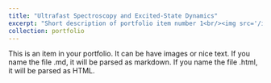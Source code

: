 ```yaml
---
title: "Ultrafast Spectroscopy and Excited-State Dynamics"
excerpt: "Short description of portfolio item number 1<br/><img src='/images/Ultrafast.png'>"
collection: portfolio
---
```


This is an item in your portfolio. It can be have images or nice text. If you name the file .md, it will be parsed as markdown. If you name the file .html, it will be parsed as HTML. 
